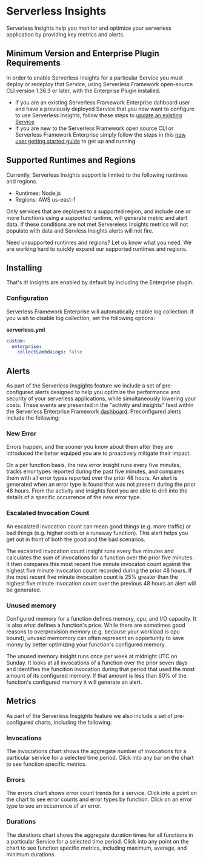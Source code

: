 # Serverless Insights

Serverless Insights help you monitor and optimize your serverless application by providing key metrics and alerts.

## Minimum Version and Enterprise Plugin Requirements

In order to enable Serverless Insights for a particular Service you must deploy or redeploy that Service, using Serverless Framework open-source CLI version 1.36.3 or later, with the Enterprise Plugin installed.

- If you are an existing Serverless Framework Enterprise dahboard user and have a previously deployed Service that you now want to configure to use Serverless Insights, follow these steps to [update an existing Service](./update.md)
- If you are new to the Serverless Framework open source CLI or Serverless Framework Enterprise simply follow the steps in this [new user getting started guide](./getting-started.md#install-the-enterprise-plugin) to get up and running

## Supported Runtimes and Regions

Currently, Serverless Insights support is limited to the following runtimes and regions.  

- Runtimes: Node.js
- Regions:  AWS us-east-1

Only services that are deployed to a supported region, and include one or more functions using a supported runtime, will generate metric and alert data.  If these conditions are not met Servereless Insights metrics will not populate with data and Servless Insights alerts will not fire. 

Need unsupported runtimes and regions?  Let us know what you need.  We are working hard to quickly expand our supported runtimes and regions. 

## Installing

That's it!  Insights are enabled by default by including the Enterprise plugin.

### Configuration

Serverless Framework Enterprise will automatically enable log collection. If you wish to disable log collection, set the following options:

**serverless.yml**
```yaml
custom:
  enterprise:
    collectLambdaLogs: false
```

## Alerts

As part of the Serverless Insgights feature we include a set of pre-configured alerts designed to help you optimize the performance and security of your serverless applications, while simultaneously lowering your costs. These events are presented in the "activity and insights" feed within the Serverless Enterprise Framework [dashboard](https://dashboard.serverless.com/).  Preconfigured alerts include the following:

### New Error

Errors happen, and the sooner you know about them after they are introduced the better equiped you are to proactively mitigate their impact.  

On a per function basis, the new error insight runs every five minutes, tracks error types reported during the past five minutes, and compares them with all error types reported over the prior 48 hours.  An alert is generated when an error type is found that was not present during the prior 48 hours.  From the activity and insights feed you are able to drill into the details of a specific occurrence of the new error type.

### Escalated Invocation Count

An escalated invocation count can mean good things (e.g. more traffic) or bad things (e.g. higher costs or a runaway function).  This alert helps you get out in front of both the good and the bad scenarios.

The escalated invocation count insight runs every five minutes and calculates the sum of invocations for a function over the prior five minutes. It then compares this most recent five minute invocaton count against the highest five minute invocation count recorded during the prior 48 hours. If the most recent five minute invocation count is 25% greater than the highest five minute invocation count over the previous 48 hours an alert will be generated.


### Unused memory

Configured memory for a function defines memory, cpu, and I/O capacity. It is also what defines a function's price.  While there are sometimes good reasons to overprovision memory (e.g. because your workload is cpu bound), unused memomory can often represent an opportunity to save money by better optimizing your function's configured memory.

The unused memory insight runs once per week at midnight UTC on Sunday.  It looks at all invocations of a function over the prior seven days and identifies the funcition invocation during that period that used the most amount of its configured memory.  If that amount is less than 80% of the function's configured memory it will generate an alert.

## Metrics

As part of the Serverless Insgights feature we also include a set of pre-configured charts, including the following:


### Invocations

The invociations chart shows the aggregate number of invocations for a particular service for a selected time period.  Click into any bar on the chart to see function specific metrics.  

### Errors

The errors chart shows error count trends for a service.  Click into a point on the chart to see error counts and error types by function.  Click on an error type to see an occurrence of an error.

### Durations

The durations chart shows the aggregate duration times for all functions in a particular Service for a selected time period.  Click into any point on the chart to see function specific metrics, including maximum, average, and minimum durations.


